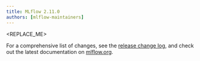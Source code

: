 ```yaml
---
title: MLflow 2.11.0
authors: [mlflow-maintainers]
---
```


<REPLACE_ME>

For a comprehensive list of changes, see the [release change log](https://github.com/mlflow/mlflow/releases/tag/v2.11.0), and check out the latest documentation on [mlflow.org](http://mlflow.org/).
